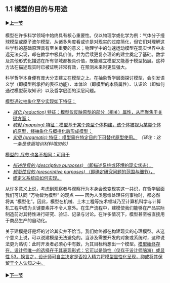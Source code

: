 ## 1.1 模型的目的与用途

#### ▶[上一节](0.md)

模型在许多科学领域中始终具有核心重要性。仅以物理学或化学为例：气体分子撞球模型或原子波尔模型，从诸多角度看或许是对现实的过度简化，但它们对理解这些学科的基础原理具有至关重要的意义；物理学中的匀速运动模型在现实世界中永远无法实现，却在教学中极具价值，并为后续更复杂理论的建立奠定了基础。数学及其他形式化描述在所有领域都极具价值，既能建立模型又能基于模型拓展。这种方法在描述现实时已被证明非常有效，在预测未来时更显强大。

科学哲学本身便有庞大分支建立在模型之上。在抽象哲学层面探讨模型，会引发语义学（即模型所承担的表征功能）、本体论（即模型的本质属性）、认识论（即如何通过模型获取知识）以及哲学层面的深层问题。

<ins>模型通过抽象化至少实现如下特征：</ins>
- <ins>*减化 (reduction)* 特征：模型仅反映原型的部分（相关）属性，从而聚焦于关键方面；</ins>
- <ins>*映射 (mapping)* 特征：模型基于某个原型个体构建，该个体被视为某类个体的原型，经抽象化与概括化后形成模型；</ins>
- <ins>*实用 (pragmatic)* 特征：模型需在特定目的下可替代原型使用。</ins> *（译注：这一条是依据培训材料增加的）*

<ins>模型的 *目的* 也各不相同：可用于</ins>
- <ins>*描述性目的 (descriptive purposes)* （即描述系统或环境的现实状态），</ins>
- <ins>*规范性目的 (prescriptive purposes)* （即确定研究问题的范围与细节），</ins>
- <ins>或定义系统应如何实现。</ins>

从许多意义上说，考虑到观察者与观察行为本身会改变现实这一共识，在哲学层面我们可认同 “万物皆为模型” 的观点 —— 因为人类思维处理任何事物时，都必然将其 “模型化”。因此，模型在机械、土木工程等技术领域乃至计算机科学与计算机工程中成为关键要素并不令人意外。在生产流程中，建模使我们能够在产品实际制造前对其特性进行研究、验证、记录与讨论。在许多情况下，模型甚至被直接用于商品生产的自动化。

关于建模是好是坏的讨论其实并不恰当。我们始终都在构建现实的心理模型。从这个意义上说，可以说建模是无法避免的。当涉及需要开发的对象或系统时，这种说法更为贴切：此时开发者必须心中有数，为其目标构想出一个模型。<ins>模型始终存在，设计师唯一的选择在于其表现形式：它可以是隐性（仅存于设计师脑海）或显性 [53](../bibliography.md#53)。换言之，设计师可自主决定是否投入精力将模型显性化呈现，抑或将其保留于个人认知之中。</ins>

#### ▶[下一节](2.md)

